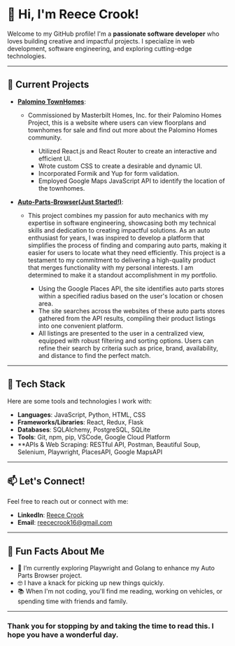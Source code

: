 # 👋 Hi, I'm Reece Crook!

Welcome to my GitHub profile! I'm a **passionate software developer** who loves building creative and impactful projects. I specialize in web development, software engineering, and exploring cutting-edge technologies.

---

## 🔭 Current Projects
- **[Palomino TownHomes](https://github.com/ReeceCrook/palomino-townhomes)**:
  - Commissioned by Masterbilt Homes, Inc. for their Palomino Homes Project, this is a website where users can view floorplans and townhomes for sale and find out more about the Palomino Homes community.
    
    - Utilized React.js and React Router to create an interactive and efficient UI.
    - Wrote custom CSS to create a desirable and dynamic UI.
    - Incorporated Formik and Yup for form validation.
    - Employed Google Maps JavaScript API to identify the location of the townhomes.

- **[Auto-Parts-Browser(Just Started!)](https://github.com/ReeceCrook/Auto-Parts-Browser)**:
  - This project combines my passion for auto mechanics with my expertise in software engineering, showcasing both my technical skills and dedication to creating impactful solutions. As an auto enthusiast for years, I was inspired to develop a platform       that simplifies the process of finding and comparing auto parts, making it easier for users to locate what they need efficiently. This project is a testament to my commitment to delivering a high-quality product that merges functionality with my          personal interests. I am determined to make it a standout accomplishment in my portfolio.
  
    - Using the Google Places API, the site identifies auto parts stores within a specified radius based on the user's location or chosen area.
    - The site searches across the websites of these auto parts stores gathered from the API results, compiling their product listings into one convenient platform.
    - All listings are presented to the user in a centralized view, equipped with robust filtering and sorting options. Users can refine their search by criteria such as price, brand, availability, and distance to find the perfect match.

---

## 🌟 Tech Stack
Here are some tools and technologies I work with:

- **Languages**: JavaScript, Python, HTML, CSS
- **Frameworks/Libraries**: React, Redux, Flask
- **Databases**: SQLAlchemy, PostgreSQL, SQLite
- **Tools**: Git, npm, pip, VSCode, Google Cloud Platform
- **APIs & Web Scraping: RESTful API, Postman, Beautiful Soup, Selenium, Playwright, PlacesAPI, Google MapsAPI

---

## 📫 Let's Connect!
Feel free to reach out or connect with me:

- **LinkedIn**: [Reece Crook](https://www.linkedin.com/in/reece-andrew-crook/)
- **Email**: reececrook16@gmail.com

---

## 🎯 Fun Facts About Me
- 🌱 I’m currently exploring Playwright and Golang to enhance my Auto Parts Browser project.
- 🤓 I have a knack for picking up new things quickly.
- 📚 When I'm not coding, you'll find me reading, working on vehicles, or spending time with friends and family.

---

### Thank you for stopping by and taking the time to read this. I hope you have a wonderful day.
